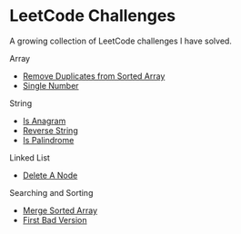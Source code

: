 # LeetCode Challenges

A growing collection of LeetCode challenges I have solved.

Array
  - [Remove Duplicates from Sorted Array](https://github.com/njgupta23/LeetCode-Challenges/blob/master/array/remove-dupes-sorted-arr.py)
  - [Single Number](https://github.com/njgupta23/LeetCode-Challenges/blob/master/array/single-number.py)


String
  - [Is Anagram](https://github.com/njgupta23/LeetCode-Challenges/blob/master/string/is-anagram.py)
  - [Reverse String](https://github.com/njgupta23/LeetCode-Challenges/blob/master/string/rev-str.py)
  - [Is Palindrome](https://github.com/njgupta23/LeetCode-Challenges/blob/master/string/is-palindrome.py)

Linked List
- [Delete A Node](https://github.com/njgupta23/LeetCode-Challenges/blob/master/linked-list/delete-node.py)


Searching and Sorting
- [Merge Sorted Array](https://github.com/njgupta23/LeetCode-Challenges/blob/master/searching-sorting/merge-sorted-arr.py)
- [First Bad Version](https://github.com/njgupta23/LeetCode-Challenges/blob/master/searching-sorting/first-bad-version.py)


